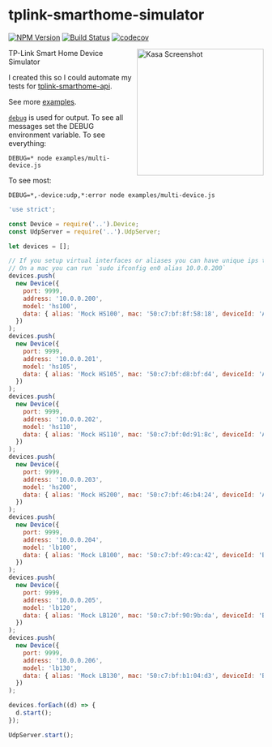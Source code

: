 <!-- markdownlint-disable MD033 -->

# tplink-smarthome-simulator

[![NPM Version](https://img.shields.io/npm/v/tplink-smarthome-simulator.svg)](https://www.npmjs.com/package/tplink-smarthome-simulator)
[![Build Status](https://travis-ci.org/plasticrake/tplink-smarthome-simulator.svg?branch=master)](https://travis-ci.org/plasticrake/tplink-smarthome-simulator)
[![codecov](https://codecov.io/gh/plasticrake/tplink-smarthome-simulator/branch/master/graph/badge.svg)](https://codecov.io/gh/plasticrake/tplink-smarthome-simulator)

<img src="https://user-images.githubusercontent.com/1383980/30628984-4eb5bf5e-9d8e-11e7-9caa-97720ae1eadc.png" align="right" alt="Kasa Screenshot" width=250>

TP-Link Smart Home Device Simulator

I created this so I could automate my tests for [tplink-smarthome-api](https://github.com/plasticrake/tplink-smarthome-api/).

See more [examples](https://github.com/plasticrake/tplink-smarthome-simulator/tree/master/examples).

[`debug`](https://github.com/visionmedia/debug) is used for output. To see all messages set the DEBUG environment variable.
To see everything:

```console
DEBUG=* node examples/multi-device.js
```

To see most:

```console
DEBUG=*,-device:udp,*:error node examples/multi-device.js
```

```javascript
'use strict';

const Device = require('..').Device;
const UdpServer = require('..').UdpServer;

let devices = [];

// If you setup virtual interfaces or aliases you can have unique ips to work with Kasa app.
// On a mac you can run `sudo ifconfig en0 alias 10.0.0.200`
devices.push(
  new Device({
    port: 9999,
    address: '10.0.0.200',
    model: 'hs100',
    data: { alias: 'Mock HS100', mac: '50:c7:bf:8f:58:18', deviceId: 'A100' },
  })
);
devices.push(
  new Device({
    port: 9999,
    address: '10.0.0.201',
    model: 'hs105',
    data: { alias: 'Mock HS105', mac: '50:c7:bf:d8:bf:d4', deviceId: 'A105' },
  })
);
devices.push(
  new Device({
    port: 9999,
    address: '10.0.0.202',
    model: 'hs110',
    data: { alias: 'Mock HS110', mac: '50:c7:bf:0d:91:8c', deviceId: 'A110' },
  })
);
devices.push(
  new Device({
    port: 9999,
    address: '10.0.0.203',
    model: 'hs200',
    data: { alias: 'Mock HS200', mac: '50:c7:bf:46:b4:24', deviceId: 'A200' },
  })
);
devices.push(
  new Device({
    port: 9999,
    address: '10.0.0.204',
    model: 'lb100',
    data: { alias: 'Mock LB100', mac: '50:c7:bf:49:ca:42', deviceId: 'BB100' },
  })
);
devices.push(
  new Device({
    port: 9999,
    address: '10.0.0.205',
    model: 'lb120',
    data: { alias: 'Mock LB120', mac: '50:c7:bf:90:9b:da', deviceId: 'BB120' },
  })
);
devices.push(
  new Device({
    port: 9999,
    address: '10.0.0.206',
    model: 'lb130',
    data: { alias: 'Mock LB130', mac: '50:c7:bf:b1:04:d3', deviceId: 'BB130' },
  })
);

devices.forEach((d) => {
  d.start();
});

UdpServer.start();
```
